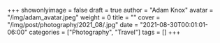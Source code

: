 +++
showonlyimage = false
draft = true
author = "Adam Knox"
avatar = "/img/adam_avatar.jpeg"
weight = 0
title = ""
cover = "/img/post/photography/2021_08/.jpg"
date = "2021-08-30T00:01:01-06:00"
categories = ["Photography", "Travel"]
tags = []
+++
<!--more-->
